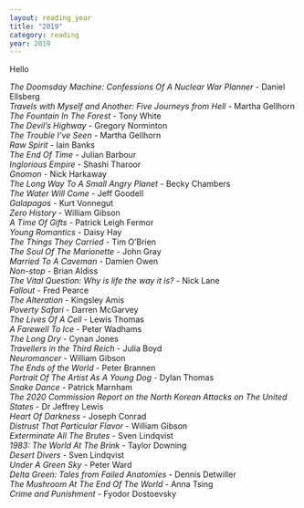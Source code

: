 ```yaml
---
layout: reading_year
title: "2019"
category: reading
year: 2019
---
```


Hello


<i>The Doomsday Machine: Confessions Of A Nuclear War Planner</i> - Daniel Ellsberg  
<i>Travels with Myself and Another: Five Journeys from Hell</i> - Martha Gellhorn  
<i>The Fountain In The Forest</i> - Tony White  
<i>The Devil’s Highway</i> - Gregory Norminton  
<i>The Trouble I've Seen</i> - Martha Gellhorn  
<i>Raw Spirit</i> - Iain Banks  
<i>The End Of Time</i> - Julian Barbour  
<i>Inglorious Empire</i> - Shashi Tharoor  
<i>Gnomon</i> - Nick Harkaway  
<i>The Long Way To A Small Angry Planet</i> - Becky Chambers  
<i>The Water Will Come</i> - Jeff Goodell  
<i>Galapagos</i> - Kurt Vonnegut  
<i>Zero History</i> - William Gibson  
<i>A Time Of Gifts</i> - Patrick Leigh Fermor  
<i>Young Romantics</i> - Daisy Hay  
<i>The Things They Carried</i> - Tim O’Brien   
<i>The Soul Of The Marionette</i> - John Gray  
<i>Married To A Caveman</i> - Damien Owen  
<i>Non-stop</i> - Brian Aldiss  
<i>The Vital Question: Why is life the way it is?</i> - Nick Lane  
<i>Fallout</i> - Fred Pearce  
<i>The Alteration</i> - Kingsley Amis  
<i>Poverty Safari</i> - Darren McGarvey  
<i>The Lives Of A Cell</i> - Lewis Thomas  
<i>A Farewell To Ice</i> - Peter Wadhams  
<i>The Long Dry</i> - Cynan Jones  
<i>Travellers in the Third Reich</i> - Julia Boyd  
<i>Neuromancer</i> - William Gibson  
<i>The Ends of the World</i> - Peter Brannen  
<i>Portrait Of The Artist As A Young Dog</i> - Dylan Thomas  
<i>Snake Dance</i> - Patrick Marnham  
<i>The 2020 Commission Report on the North Korean Attacks on The United States</i> - Dr Jeffrey Lewis  
<i>Heart Of Darkness</i> - Joseph Conrad  
<i>Distrust That Particular Flavor</i> - William Gibson  
<i>Exterminate All The Brutes</i> - Sven Lindqvist  
<i>1983: The World At The Brink</i> - Taylor Downing  
<i>Desert Divers</i> - Sven Lindqvist  
<i>Under A Green Sky</i> - Peter Ward  
<i>Delta Green: Tales from Failed Anatomies</i> - Dennis Detwiller  
<i>The Mushroom At The End Of The World</i> - Anna Tsing  
<i>Crime and Punishment</i> - Fyodor Dostoevsky  
